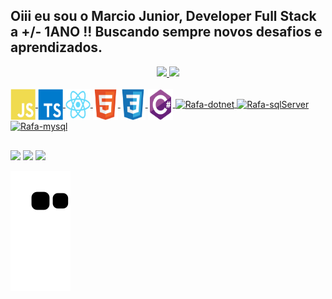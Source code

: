 ## Oiii eu sou o Marcio Junior, Developer Full Stack a +/-  1ANO !! Buscando sempre novos desafios e aprendizados.
<div align="center">
  <a href="https://github.com/marciojuniors2">
  <img height="180em" ![Anurag's github stats] src="https://github-readme-stats.vercel.app/api?username=marciojuniors2&show_icons=true&theme=radical&include_all_commits=true&count_private=true"/>
  <img height="180em" src="https://github-readme-stats.vercel.app/api/top-langs/?username=marciojuniors2&layout=compact&langs_count=7&theme=radical"/>
</div>
<div style="display: inline_block"><br>
  <img align="center" alt="Rafa-Js" height="50" width="40" src="https://raw.githubusercontent.com/devicons/devicon/master/icons/javascript/javascript-plain.svg">
  <img align="center" alt="Rafa-Ts" height="50" width="40" src="https://raw.githubusercontent.com/devicons/devicon/master/icons/typescript/typescript-plain.svg">
  <img align="center" alt="Rafa-React" height="50" width="40" src="https://raw.githubusercontent.com/devicons/devicon/master/icons/react/react-original.svg">
  <img align="center" alt="Rafa-HTML" height="50" width="40" src="https://raw.githubusercontent.com/devicons/devicon/master/icons/html5/html5-original.svg">
  <img align="center" alt="Rafa-CSS" height="50" width="40" src="https://raw.githubusercontent.com/devicons/devicon/master/icons/css3/css3-original.svg">
  <img align="center" alt="Rafa-Csharp" height="50" width="40" src="https://raw.githubusercontent.com/devicons/devicon/master/icons/csharp/csharp-original.svg">
  <img align="center" alt="Rafa-dotnet" height="50" width="40"  src="https://cdn.jsdelivr.net/gh/devicons/devicon/icons/dotnetcore/dotnetcore-original.svg" />
  <img align="center" alt="Rafa-sqlServer" height="70" width="60"  <img src="https://cdn.jsdelivr.net/gh/devicons/devicon/icons/microsoftsqlserver/microsoftsqlserver-plain-wordmark.svg" />
  <img align="center" alt="Rafa-mysql" height="100" width="73" padding="90" src="https://cdn.jsdelivr.net/gh/devicons/devicon/icons/mysql/mysql-original-wordmark.svg" />
  


</div>
 
  ##
 
<div> 
 <a href="https://discord.gg/#6008" target="_blank"><img src="https://img.shields.io/badge/Discord-7289DA?style=for-the-badge&logo=discord&logoColor=white" target="_blank"></a> 
  <a href = "mailto:marciojunior5872@gmail.com"><img src="https://img.shields.io/badge/Gmail-D14836?style=for-the-badge&logo=gmail&logoColor=white" target="_blank"></a>
  <a href="https://www.linkedin.com/in/márcio-junior-179485209" target="_blank"><img src="https://img.shields.io/badge/-LinkedIn-%230077B5?style=for-the-badge&logo=linkedin&logoColor=white" target="_blank"></a> 
 
  ![Snake animation](https://github.com/marciojuniors2/marciojuniors2/blob/output/github-contribution-grid-snake.svg)
 
</div>
